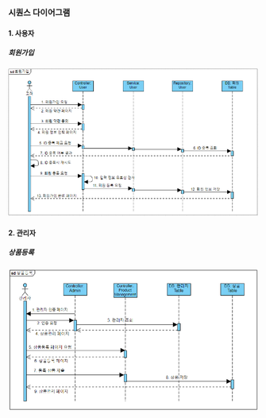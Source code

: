 ### 시퀀스 다이어그램

#### 1. 사용자

##### 회원가입
![](./1.고객-회원가입.PNG)



#### 2. 관리자

##### 상품등록
![](./2.관리자-상품등록.PNG)
